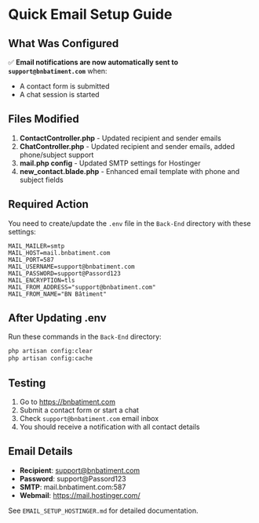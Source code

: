 # Quick Email Setup Guide

## What Was Configured

✅ **Email notifications are now automatically sent to `support@bnbatiment.com`** when:
- A contact form is submitted
- A chat session is started

## Files Modified

1. **ContactController.php** - Updated recipient and sender emails
2. **ChatController.php** - Updated recipient and sender emails, added phone/subject support
3. **mail.php config** - Updated SMTP settings for Hostinger
4. **new_contact.blade.php** - Enhanced email template with phone and subject fields

## Required Action

You need to create/update the `.env` file in the `Back-End` directory with these settings:

```env
MAIL_MAILER=smtp
MAIL_HOST=mail.bnbatiment.com
MAIL_PORT=587
MAIL_USERNAME=support@bnbatiment.com
MAIL_PASSWORD=support@Passord123
MAIL_ENCRYPTION=tls
MAIL_FROM_ADDRESS="support@bnbatiment.com"
MAIL_FROM_NAME="BN Bâtiment"
```

## After Updating .env

Run these commands in the `Back-End` directory:

```bash
php artisan config:clear
php artisan config:cache
```

## Testing

1. Go to https://bnbatiment.com
2. Submit a contact form or start a chat
3. Check `support@bnbatiment.com` email inbox
4. You should receive a notification with all contact details

## Email Details

- **Recipient**: support@bnbatiment.com
- **Password**: support@Passord123
- **SMTP**: mail.bnbatiment.com:587
- **Webmail**: https://mail.hostinger.com/

See `EMAIL_SETUP_HOSTINGER.md` for detailed documentation.


